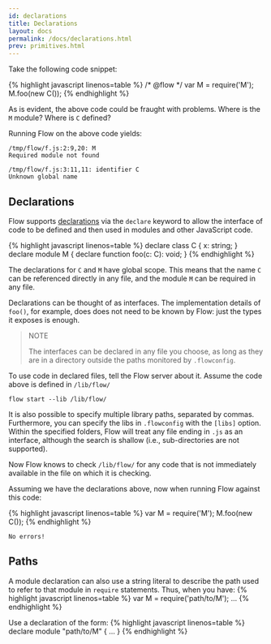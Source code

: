 ```yaml
---
id: declarations
title: Declarations
layout: docs
permalink: /docs/declarations.html
prev: primitives.html
---
```


Take the following code snippet:

{% highlight javascript linenos=table %}
/* @flow */
var M = require('M');
M.foo(new C());
{% endhighlight %}

As is evident, the above code could be fraught with problems. Where is the `M` 
module? Where is `C` defined?

Running Flow on the above code yields:

```bbcode
/tmp/flow/f.js:2:9,20: M
Required module not found

/tmp/flow/f.js:3:11,11: identifier C
Unknown global name
```

## Declarations

Flow supports 
[declarations](third-party.html#example) 
via the `declare` keyword to allow the interface of code to be defined and 
then used in modules and other JavaScript code.

{% highlight javascript linenos=table %}
declare class C {
  x: string;
}
declare module M {
  declare function foo(c: C): void;
}
{% endhighlight %}

The declarations for `C` and `M` have global scope. This means that the name `C` can be referenced
directly in any file, and the module `M` can be required in any file.

Declarations can be thought of as interfaces.
The implementation details of `foo()`, for 
example, does does not need to be known by Flow: just the types it exposes is enough. 

> NOTE
>
> The interfaces can be declared in any file you choose, as long as they are in a directory 
outside the paths monitored by `.flowconfig`.

To use code in declared files, tell the Flow server about it. Assume the code above is defined in `/lib/flow/`

```bbcode
flow start --lib /lib/flow/
```

It is also possible to specify multiple library paths, separated by commas.
Furthermore, you can specify the libs in `.flowconfig` with the `[libs]` option. Within the specified folders, Flow will treat any file ending in `.js` as an interface, although the search is shallow (i.e., sub-directories are not supported).

Now Flow knows to check `/lib/flow/` for any code that is not immediately 
available in the file on which it is checking.

Assuming we have the declarations above, now when running Flow against this code:

{% highlight javascript linenos=table %}
var M = require('M');
M.foo(new C());
{% endhighlight %}

```bbcode
No errors!
```

## Paths

A module declaration can also use a string literal to describe the path used to refer to that module in `require` statements.
Thus, when you have:
{% highlight javascript linenos=table %}
var M = require('path/to/M');
...
{% endhighlight %}

Use a declaration of the form:
{% highlight javascript linenos=table %}
declare module "path/to/M" {
  ...
}
{% endhighlight %}
